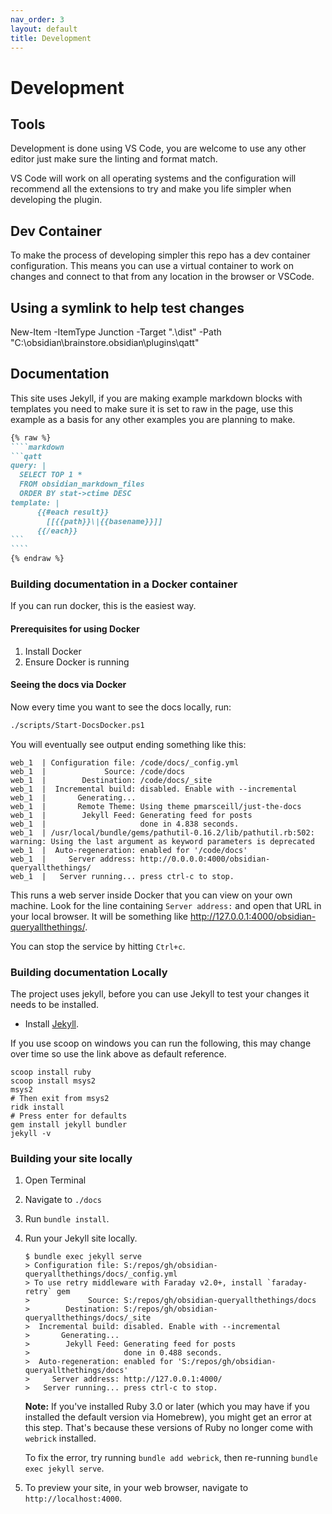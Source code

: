 ```yaml
---
nav_order: 3
layout: default
title: Development
---
```


# Development

## Tools

Development is done using VS Code, you are welcome to use any other editor just make sure the linting and format match.

VS Code will work on all operating systems and the configuration will recommend all the extensions to try and make you life simpler when developing the plugin.

## Dev Container

To make the process of developing simpler this repo has a dev container configuration. This means you can use a virtual container to work on changes and connect to that from any location in the browser or VSCode.

## Using a symlink to help test changes

New-Item -ItemType Junction -Target ".\dist" -Path "C:\obsidian\brainstore\.obsidian\plugins\qatt\"


## Documentation

This site uses Jekyll, if you are making example markdown blocks with templates you need to make sure it is set to raw in the page, use this example as a basis for any other examples you are planning to make.

`````markdown
{% raw %}
````markdown
```qatt
query: |
  SELECT TOP 1 *
  FROM obsidian_markdown_files
  ORDER BY stat->ctime DESC
template: |
      {{#each result}}
        [[{{path}}\|{{basename}}]]
      {{/each}}
```
````
{% endraw %}
`````

### Building documentation in a Docker container

If you can run docker, this is the easiest way.

#### Prerequisites for using Docker

1. Install Docker
2. Ensure Docker is running

#### Seeing the docs via Docker

Now every time you want to see the docs locally, run:

```bash
./scripts/Start-DocsDocker.ps1
```

You will eventually see output ending something like this:

```text
web_1  | Configuration file: /code/docs/_config.yml
web_1  |             Source: /code/docs
web_1  |        Destination: /code/docs/_site
web_1  |  Incremental build: disabled. Enable with --incremental
web_1  |       Generating...
web_1  |       Remote Theme: Using theme pmarsceill/just-the-docs
web_1  |        Jekyll Feed: Generating feed for posts
web_1  |                     done in 4.838 seconds.
web_1  | /usr/local/bundle/gems/pathutil-0.16.2/lib/pathutil.rb:502: warning: Using the last argument as keyword parameters is deprecated
web_1  |  Auto-regeneration: enabled for '/code/docs'
web_1  |     Server address: http://0.0.0.0:4000/obsidian-queryallthethings/
web_1  |   Server running... press ctrl-c to stop.
```

This runs a web server inside Docker that you can view on your own machine.
Look for the line containing `Server address:` and open that URL in your local browser.
It will be something like <http://127.0.0.1:4000/obsidian-queryallthethings/>.

You can stop the service by hitting `Ctrl+c`.

### Building documentation Locally

The project uses jekyll, before you can use Jekyll to test your changes it needs to be installed.

- Install [Jekyll](https://jekyllrb.com/docs/installation/).

If you use scoop on windows you can run the following, this may change over time so use the link above as default reference.

```pwsh
scoop install ruby
scoop install msys2
msys2
# Then exit from msys2
ridk install
# Press enter for defaults
gem install jekyll bundler
jekyll -v
```

### Building your site locally

1. Open Terminal
2. Navigate to `./docs`
3. Run `bundle install`.
4. Run your Jekyll site locally.

    ```shell
    $ bundle exec jekyll serve
    > Configuration file: S:/repos/gh/obsidian-queryallthethings/docs/_config.yml
    > To use retry middleware with Faraday v2.0+, install `faraday-retry` gem
    >             Source: S:/repos/gh/obsidian-queryallthethings/docs
    >        Destination: S:/repos/gh/obsidian-queryallthethings/docs/_site
    >  Incremental build: disabled. Enable with --incremental
    >       Generating...
    >        Jekyll Feed: Generating feed for posts
    >                     done in 0.488 seconds.
    >  Auto-regeneration: enabled for 'S:/repos/gh/obsidian-queryallthethings/docs'
    >     Server address: http://127.0.0.1:4000/
    >   Server running... press ctrl-c to stop.
    ```

    **Note:** If you've installed Ruby 3.0 or later (which you may have if you installed the default version via Homebrew), you might get an error at this step. That's because these versions of Ruby no longer come with `webrick` installed.

    To fix the error, try running `bundle add webrick`, then re-running `bundle exec jekyll serve`.
5. To preview your site, in your web browser, navigate to `http://localhost:4000`.
